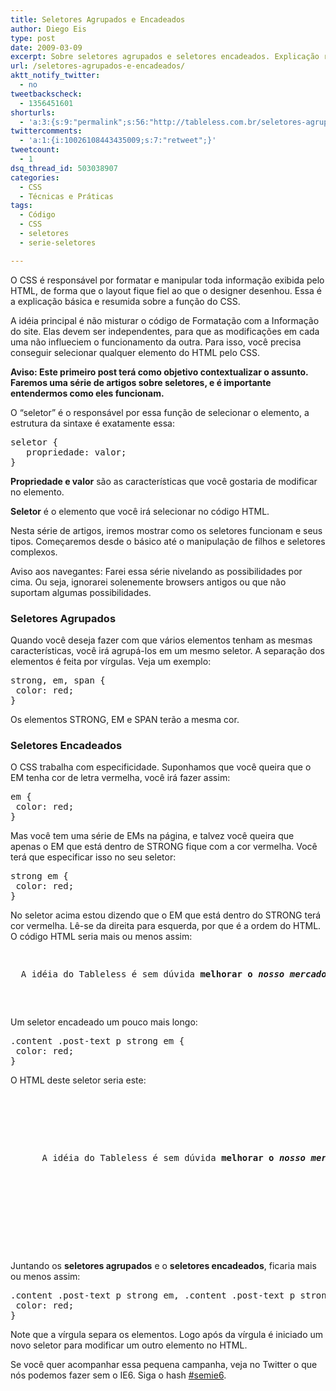 ```yaml
---
title: Seletores Agrupados e Encadeados
author: Diego Eis
type: post
date: 2009-03-09
excerpt: Sobre seletores agrupados e seletores encadeados. Explicação rápida e básica.
url: /seletores-agrupados-e-encadeados/
aktt_notify_twitter:
  - no
tweetbackscheck:
  - 1356451601
shorturls:
  - 'a:3:{s:9:"permalink";s:56:"http://tableless.com.br/seletores-agrupados-e-encadeados";s:7:"tinyurl";s:26:"http://tinyurl.com/3bxmxho";s:4:"isgd";s:19:"http://is.gd/8gcuc0";}'
twittercomments:
  - 'a:1:{i:10026108443435009;s:7:"retweet";}'
tweetcount:
  - 1
dsq_thread_id: 503038907
categories:
  - CSS
  - Técnicas e Práticas
tags:
  - Código
  - CSS
  - seletores
  - serie-seletores

---
```

O CSS é responsável por formatar e manipular toda informação exibida pelo HTML, de forma que o layout fique fiel ao que o designer desenhou. Essa é a explicação básica e resumida sobre a função do CSS.

A idéia principal é não misturar o código de Formatação com a Informação do site.<!--more--> Elas devem ser independentes, para que as modificações em cada uma não influeciem o funcionamento da outra. Para isso, você precisa conseguir selecionar qualquer elemento do HTML pelo CSS.

**Aviso: Este primeiro post terá como objetivo contextualizar o assunto. Faremos uma série de artigos sobre seletores, e é importante entendermos como eles funcionam.**

O &#8220;seletor&#8221; é o responsável por essa função de selecionar o elemento, a estrutura da sintaxe é exatamente essa:

<pre lang="CSS" line="1">seletor {
   propriedade: valor;
}
</pre>

**Propriedade e valor** são as características que você gostaria de modificar no elemento.
  
**Seletor** é o elemento que você irá selecionar no código HTML.

Nesta série de artigos, iremos mostrar como os seletores funcionam e seus tipos. Começaremos desde o básico até o manipulação de filhos e seletores complexos. 

Aviso aos navegantes: Farei essa série nivelando as possibilidades por cima. Ou seja, ignorarei solenemente browsers antigos ou que não suportam algumas possibilidades.

### Seletores Agrupados

Quando você deseja fazer com que vários elementos tenham as mesmas características, você irá agrupá-los em um mesmo seletor. A separação dos elementos é feita por vírgulas. Veja um exemplo:

<pre lang="CSS" line="1">strong, em, span {
 color: red;
}
</pre>

Os elementos STRONG, EM e SPAN terão a mesma cor.

### Seletores Encadeados

O CSS trabalha com especificidade. Suponhamos que você queira que o EM tenha cor de letra vermelha, você irá fazer assim:

<pre lang="CSS" line="1">em {
 color: red;
}
</pre>

Mas você tem uma série de EMs na página, e talvez você queira que apenas o EM que está dentro de STRONG fique com a cor vermelha. Você terá que especificar isso no seu seletor:

<pre lang="CSS" line="1">strong em {
 color: red;
}
</pre>

No seletor acima estou dizendo que o EM que está dentro do STRONG terá cor vermelha. Lê-se da direita para esquerda, por que é a ordem do HTML. O código HTML seria mais ou menos assim:

<pre lang="html" line="1"><p>
  A idéia do Tableless é sem dúvida <strong>melhorar o <em>nosso mercado</em></strong>. 
  
</p>
</pre>

Um seletor encadeado um pouco mais longo:

<pre lang="CSS" line="1">.content .post-text p strong em {
 color: red;
}
</pre>

O HTML deste seletor seria este:

<pre lang="html" line="1"><div class="content">
  <div class="post-text">
    <p>
      A idéia do Tableless é sem dúvida <strong>melhorar o <em>nosso mercado</em></strong>. 
      		
    </p>
    	
  </div>
  
</div>
</pre>

Juntando os **seletores agrupados** e o **seletores encadeados**, ficaria mais ou menos assim:

<pre lang="CSS" line="1">.content .post-text p strong em, .content .post-text p strong a {
 color: red;
}
</pre>

Note que a vírgula separa os elementos. Logo após da vírgula é iniciado um novo seletor para modificar um outro elemento no HTML.

Se você quer acompanhar essa pequena campanha, veja no Twitter o que nós podemos fazer sem o IE6. Siga o hash [#semie6][1].

 [1]: http://search.twitter.com/search?q=%23semie6